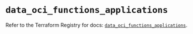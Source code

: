 # `data_oci_functions_applications`

Refer to the Terraform Registry for docs: [`data_oci_functions_applications`](https://registry.terraform.io/providers/oracle/oci/6.18.0/docs/data-sources/functions_applications).
